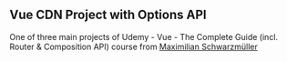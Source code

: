 ## Vue CDN Project with Options API

 One of three main projects of Udemy - Vue - The Complete Guide (incl. Router & Composition API) course from [Maximilian Schwarzmüller](https://www.udemy.com/course/vuejs-2-the-complete-guide/)
